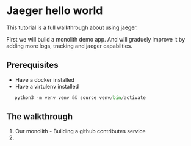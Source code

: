 Jaeger hello world
==================

This tutorial is a full walkthrough about using jaeger.

First we will build a monolith demo app.
And will graduely improve it by adding more logs, tracking and jaeger capabilties.

Prerequisites
-------------

* Have a docker installed
* Have a virtulenv installed
 ``` python
    python3 -m venv venv && source venv/bin/activate
   ```


The walkthrough
---------------
1. Our monolith - Building a github contributes service
2.



